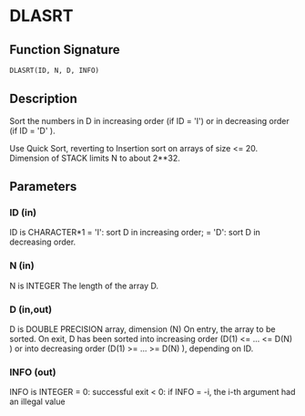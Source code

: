 # DLASRT

## Function Signature

```fortran
DLASRT(ID, N, D, INFO)
```

## Description


 Sort the numbers in D in increasing order (if ID = 'I') or
 in decreasing order (if ID = 'D' ).

 Use Quick Sort, reverting to Insertion sort on arrays of
 size <= 20. Dimension of STACK limits N to about 2**32.

## Parameters

### ID (in)

ID is CHARACTER*1 = 'I': sort D in increasing order; = 'D': sort D in decreasing order.

### N (in)

N is INTEGER The length of the array D.

### D (in,out)

D is DOUBLE PRECISION array, dimension (N) On entry, the array to be sorted. On exit, D has been sorted into increasing order (D(1) <= ... <= D(N) ) or into decreasing order (D(1) >= ... >= D(N) ), depending on ID.

### INFO (out)

INFO is INTEGER = 0: successful exit < 0: if INFO = -i, the i-th argument had an illegal value

